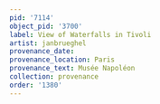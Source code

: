 ```yaml
---
pid: '7114'
object_pid: '3700'
label: View of Waterfalls in Tivoli
artist: janbrueghel
provenance_date:
provenance_location: Paris
provenance_text: Musée Napoléon
collection: provenance
order: '1380'
---
```

